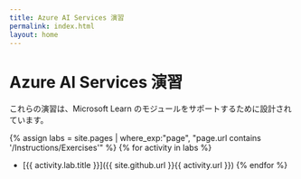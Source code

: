 ```yaml
---
title: Azure AI Services 演習
permalink: index.html
layout: home
---
```


# Azure AI Services 演習
これらの演習は、Microsoft Learn のモジュールをサポートするために設計されています。


{% assign labs = site.pages | where_exp:"page", "page.url contains '/Instructions/Exercises'" %}
{% for activity in labs  %}
- [{{ activity.lab.title }}]({{ site.github.url }}{{ activity.url }})
{% endfor %}
